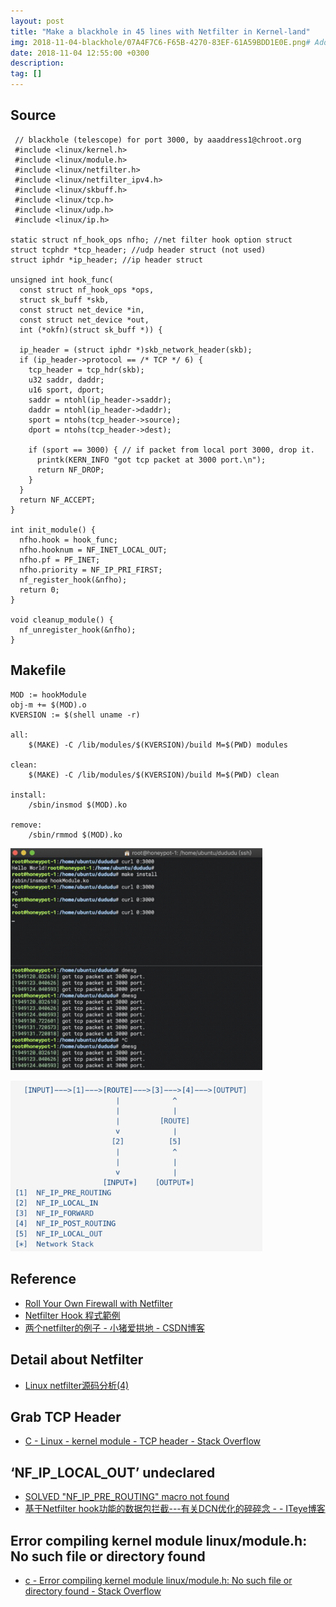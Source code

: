 ```yaml
---
layout: post
title: "Make a blackhole in 45 lines with Netfilter in Kernel-land"
img: 2018-11-04-blackhole/07A4F7C6-F65B-4270-83EF-61A59BDD1E0E.png# Add image post (optional)
date: 2018-11-04 12:55:00 +0300
description: 
tag: []
---
```



<style>
img {
  width: 80%;
  border: none;
  background: none;
}
</style>

## Source 

```
 // blackhole (telescope) for port 3000, by aaaddress1@chroot.org 
 #include <linux/kernel.h>
 #include <linux/module.h>
 #include <linux/netfilter.h>
 #include <linux/netfilter_ipv4.h>
 #include <linux/skbuff.h>
 #include <linux/tcp.h>
 #include <linux/udp.h>
 #include <linux/ip.h>

static struct nf_hook_ops nfho; //net filter hook option struct
struct tcphdr *tcp_header; //udp header struct (not used)
struct iphdr *ip_header; //ip header struct

unsigned int hook_func(
  const struct nf_hook_ops *ops, 
  struct sk_buff *skb, 
  const struct net_device *in, 
  const struct net_device *out, 
  int (*okfn)(struct sk_buff *)) {

  ip_header = (struct iphdr *)skb_network_header(skb);
  if (ip_header->protocol == /* TCP */ 6) {
    tcp_header = tcp_hdr(skb);
    u32 saddr, daddr;
    u16 sport, dport;
    saddr = ntohl(ip_header->saddr);
    daddr = ntohl(ip_header->daddr);
    sport = ntohs(tcp_header->source);
    dport = ntohs(tcp_header->dest);

    if (sport == 3000) { // if packet from local port 3000, drop it.
      printk(KERN_INFO "got tcp packet at 3000 port.\n");
      return NF_DROP;
    }
  }
  return NF_ACCEPT;
}

int init_module() {
  nfho.hook = hook_func;
  nfho.hooknum = NF_INET_LOCAL_OUT;
  nfho.pf = PF_INET;
  nfho.priority = NF_IP_PRI_FIRST;
  nf_register_hook(&nfho);
  return 0;
}

void cleanup_module() {
  nf_unregister_hook(&nfho);
}

```

## Makefile

```
MOD := hookModule
obj-m += $(MOD).o
KVERSION := $(shell uname -r)

all:
	$(MAKE) -C /lib/modules/$(KVERSION)/build M=$(PWD) modules

clean:
	$(MAKE) -C /lib/modules/$(KVERSION)/build M=$(PWD) clean

install:
	/sbin/insmod $(MOD).ko

remove:
	/sbin/rmmod $(MOD).ko
```

![](/assets/img/2018-11-04-blackhole/07A4F7C6-F65B-4270-83EF-61A59BDD1E0E.png)

![](/assets/img/2018-11-04-blackhole/A12B118B-14C5-49B7-8D59-0C6DDD87E021.png)

## Reference

* [Roll Your Own Firewall with Netfilter](https://www.linuxjournal.com/article/7184)
* [Netfilter Hook 程式範例](http://neokentblog.blogspot.com/2014/06/netfilter-hook.html)
* [两个netfilter的例子 - 小猪爱拱地 - CSDN博客](https://blog.csdn.net/CaspianSea/article/details/43730021)


## Detail about Netfilter

* [Linux netfilter源码分析(4)](http://staff.ustc.edu.cn/~james/linux/netfilter-4.html)

## Grab TCP Header

* [C - Linux - kernel module - TCP header - Stack Overflow](https://stackoverflow.com/questions/16528868/c-linux-kernel-module-tcp-header)

## ‘NF_IP_LOCAL_OUT’ undeclared

* [SOLVED "NF_IP_PRE_ROUTING" macro not found](https://www.linuxquestions.org/questions/linux-networking-3/nf_ip_pre_routing-macro-not-found-4175431483/)
* [基于Netfilter hook功能的数据包拦截---有关DCN优化的碎碎念 -  - ITeye博客](http://iam42.iteye.com/blog/1661816)

## Error compiling kernel module linux/module.h: No such file or directory found

* [c - Error compiling kernel module linux/module.h: No such file or directory found - Stack Overflow](https://stackoverflow.com/questions/30021405/error-compiling-kernel-module-linux-module-h-no-such-file-or-directory-found)
